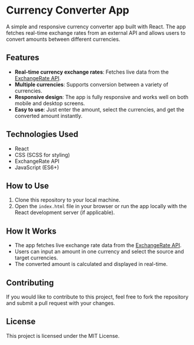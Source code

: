# Currency Converter App

A simple and responsive currency converter app built with React. The app fetches real-time exchange rates from an external API and allows users to convert amounts between different currencies.

## Features

- **Real-time currency exchange rates**: Fetches live data from the [ExchangeRate API](https://www.exchangerate-api.com/).
- **Multiple currencies**: Supports conversion between a variety of currencies.
- **Responsive design**: The app is fully responsive and works well on both mobile and desktop screens.
- **Easy to use**: Just enter the amount, select the currencies, and get the converted amount instantly.
  
## Technologies Used

- React
- CSS (SCSS for styling)
- ExchangeRate API
- JavaScript (ES6+)
  
## How to Use

1. Clone this repository to your local machine.
2. Open the `index.html` file in your browser or run the app locally with the React development server (if applicable).

## How It Works

- The app fetches live exchange rate data from the [ExchangeRate API](https://www.exchangerate-api.com/).
- Users can input an amount in one currency and select the source and target currencies.
- The converted amount is calculated and displayed in real-time.

## Contributing

If you would like to contribute to this project, feel free to fork the repository and submit a pull request with your changes.

## License

This project is licensed under the MIT License.
